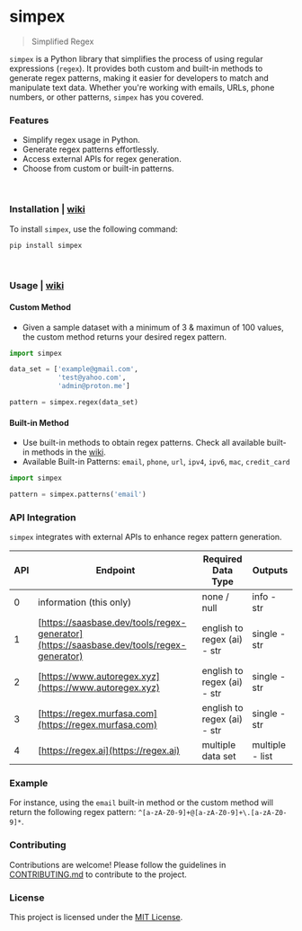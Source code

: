 # simpex 
> Simplified Regex

`simpex` is a Python library that simplifies the process of using regular expressions (`regex`). It provides both custom and built-in methods to generate regex patterns, making it easier for developers to match and manipulate text data. Whether you're working with emails, URLs, phone numbers, or other patterns, `simpex` has you covered.

### Features
- Simplify regex usage in Python.
- Generate regex patterns effortlessly.
- Access external APIs for regex generation.
- Choose from custom or built-in patterns.

<br>

### Installation | [wiki](../../wiki/Getting-Started#installation)

To install `simpex`, use the following command:

```bash
pip install simpex
```

<br>

### Usage | [wiki](../../wiki/Getting-Started#usage)

#### Custom Method

- Given a sample dataset with a minimum of 3 & maximun of 100 values, the custom method returns your desired regex pattern.

```python
import simpex

data_set = ['example@gmail.com',
            'test@yahoo.com',
            'admin@proton.me']

pattern = simpex.regex(data_set)
```

#### Built-in Method

- Use built-in methods to obtain regex patterns. Check all available built-in methods in the [wiki](wiki_link).
- Available Built-in Patterns: `email`, `phone`, `url`, `ipv4`, `ipv6`, `mac`, `credit_card`

```python
import simpex

pattern = simpex.patterns('email')
```



### API Integration

`simpex` integrates with external APIs to enhance regex pattern generation.

| API  | Endpoint                                  | Required Data Type | Outputs         |
| ---- | ----------------------------------------- | ------------------ | --------------- |
| 0    | information (this only)                   | none / null        | info - str      |
| 1    | [https://saasbase.dev/tools/regex-generator](https://saasbase.dev/tools/regex-generator) | english to regex (ai) - str | single - str   |
| 2    | [https://www.autoregex.xyz](https://www.autoregex.xyz) | english to regex (ai) - str | single - str   |
| 3    | [https://regex.murfasa.com](https://regex.murfasa.com) | english to regex (ai) - str | single - str   |
| 4    | [https://regex.ai](https://regex.ai)       | multiple data set | multiple - list |

### Example

For instance, using the `email` built-in method or the custom method will return the following regex pattern: `^[a-zA-Z0-9]+@[a-zA-Z0-9]+\.[a-zA-Z0-9]*`.

### Contributing

Contributions are welcome! Please follow the guidelines in [CONTRIBUTING.md](CONTRIBUTING.md) to contribute to the project.

### License

This project is licensed under the [MIT License](LICENSE).
